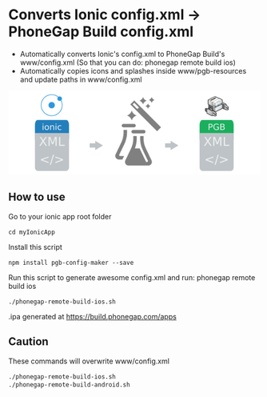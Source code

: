 # Converts Ionic config.xml -> PhoneGap Build config.xml
- Automatically converts Ionic's config.xml to PhoneGap Build's www/config.xml (So that you can do: phonegap remote build ios)
- Automatically copies icons and splashes inside www/pgb-resources and update paths in www/config.xml


<p align="center">
  <img src ="https://raw.githubusercontent.com/siddiq/pgb-config-maker/master/doc/assets/pgb-config-maker.png" />
</p>


How to use
----------

Go to your ionic app root folder
```
cd myIonicApp
```

Install this script
```
npm install pgb-config-maker --save
```

Run this script to generate awesome config.xml and run: phonegap remote build ios
```
./phonegap-remote-build-ios.sh
```
.ipa generated at https://build.phonegap.com/apps

Caution
-------
These commands will overwrite www/config.xml
```
./phonegap-remote-build-ios.sh
./phonegap-remote-build-android.sh
```
